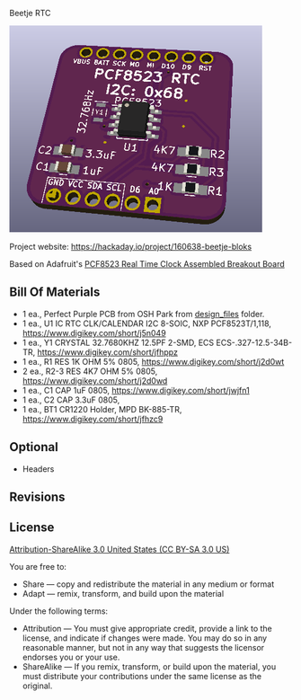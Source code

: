 Beetje RTC

![Beetje Block](project.png) 

Project website: https://hackaday.io/project/160638-beetje-bloks

Based on Adafruit's [PCF8523 Real Time Clock Assembled Breakout Board](https://www.adafruit.com/product/3295)


Bill Of Materials
----------------
  
- 1 ea., Perfect Purple PCB from OSH Park from [design_files](design_files/) folder.
- 1 ea., U1 IC RTC CLK/CALENDAR I2C 8-SOIC, NXP PCF8523T/1,118, https://www.digikey.com/short/j5n049
- 1 ea., Y1 CRYSTAL 32.7680KHZ 12.5PF 2-SMD, ECS ECS-.327-12.5-34B-TR, https://www.digikey.com/short/jfhppz
- 1 ea., R1 RES 1K OHM 5% 0805, https://www.digikey.com/short/j2d0wt
- 2 ea., R2-3 RES 4K7 OHM 5% 0805, https://www.digikey.com/short/j2d0wd 
- 1 ea., C1 CAP 1uF 0805, https://www.digikey.com/short/jwjfn1
- 1 ea., C2 CAP 3.3uF 0805, 
- 1 ea., BT1 CR1220 Holder, MPD BK-885-TR, https://www.digikey.com/short/jfhzc9


Optional
----------------

- Headers


Revisions
------------------



License
----------------
[Attribution-ShareAlike 3.0 United States (CC BY-SA 3.0 US)](https://creativecommons.org/licenses/by-sa/3.0/us/)

You are free to:

- Share — copy and redistribute the material in any medium or format
- Adapt — remix, transform, and build upon the material

Under the following terms:

- Attribution — You must give appropriate credit, provide a link to the license, and indicate if changes were made. You may do so in any reasonable manner, but not in any way that suggests the licensor endorses you or your use.
- ShareAlike — If you remix, transform, or build upon the material, you must distribute your contributions under the same license as the original.